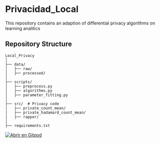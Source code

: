 # Privacidad_Local
This repository contains an adaption of differential privacy algorithms on learning analitics

## Repository Structure
```
Local_Privacy
│
├── data/                
│   ├── raw/             
│   ├── processed/       
│
├── scripts/             
│   ├── preprocess.py    
│   ├── algorithms.py    
│   ├── parameter_fitting.py    
│
├── src/  # Privacy code
│   ├── private_count_mean/   
|   ├── private_hadamard_count_mean/
|   ├── rappor/
│
├── requirements.txt     
```
[![Abrir en Gitpod](https://gitpod.io/button/open-in-gitpod.svg)](https://gitpod.io/#https://github.com/martaajonees/Local_Privacy)
